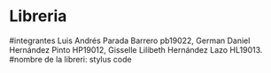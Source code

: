 # Libreria
#integrantes
Luis Andrés Parada Barrero pb19022, 
German Daniel Hernández Pinto HP19012, 
Gisselle Lilibeth Hernández Lazo HL19013. 
#nombre de la libreri: stylus code

